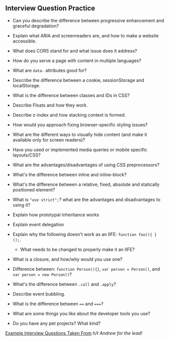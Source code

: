 ## Interview Question Practice

- Can you describe the difference between progressive enhancement and graceful degradation?

- Explain what ARIA and screenreaders are, and how to make a website accessible.

- What does CORS stand for and what issue does it address?

- How do you serve a page with content in multiple languages?

- What are `data-` attributes good for?

- Describe the difference between a cookie, sessionStorage and localStorage.

- What is the difference between classes and IDs in CSS?

- Describe Floats and how they work.

- Describe z-index and how stacking context is formed.

- How would you approach fixing browser-specific styling issues?

- What are the different ways to visually hide content (and make it available only for screen readers)?

- Have you used or implemented media queries or mobile specific layouts/CSS?

- What are the advantages/disadvantages of using CSS preprocessors?

- What's the difference between inline and inline-block?

- What's the difference between a relative, fixed, absolute and statically positioned element?

- What is `"use strict";`? what are the advantages and disadvantages to using it?

- Explain how prototypal inheritance works

- Explain event delegation

- Explain why the following doesn't work as an IIFE: `function foo(){ }();`.
  - What needs to be changed to properly make it an IIFE?

- What is a closure, and how/why would you use one?

- Difference between: `function Person(){}`, `var person = Person()`, and `var person = new Person()`?

- What's the difference between `.call` and `.apply`?

- Describe event bubbling.

- What is the difference between `==` and `===`?

- What are some things you like about the developer tools you use?

- Do you have any pet projects? What kind?


[Example Interview Questions Taken From](https://github.com/h5bp/Front-end-Developer-Interview-Questions)
_h/t Andrew for the lead!_
